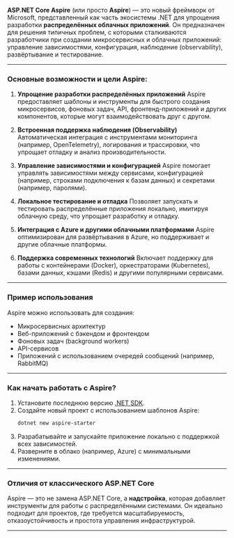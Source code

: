 **ASP.NET Core Aspire** (или просто **Aspire**) — это новый фреймворк от Microsoft, представленный как часть экосистемы .NET для упрощения разработки **распределённых облачных приложений**. Он предназначен для решения типичных проблем, с которыми сталкиваются разработчики при создании микросервисных и облачных приложений: управление зависимостями, конфигурация, наблюдение (observability), развёртывание и тестирование.

---

### **Основные возможности и цели Aspire:**

1. **Упрощение разработки распределённых приложений**
   Aspire предоставляет шаблоны и инструменты для быстрого создания микросервисов, фоновых задач, API, фронтенд-приложений и других компонентов, которые могут взаимодействовать друг с другом.

2. **Встроенная поддержка наблюдения (Observability)**
   Автоматическая интеграция с инструментами мониторинга (например, OpenTelemetry), логирования и трассировки, что упрощает отладку и анализ производительности.

3. **Управление зависимостями и конфигурацией**
   Aspire помогает управлять зависимостями между сервисами, конфигурацией (например, строками подключения к базам данных) и секретами (например, паролями).

4. **Локальное тестирование и отладка**
   Позволяет запускать и тестировать распределённые приложения локально, имитируя облачную среду, что упрощает разработку и отладку.

5. **Интеграция с Azure и другими облачными платформами**
   Aspire оптимизирован для развёртывания в Azure, но поддерживает и другие облачные платформы.

6. **Поддержка современных технологий**
   Включает поддержку для работы с контейнерами (Docker), оркестраторами (Kubernetes), базами данных, кэшами (Redis) и другими популярными сервисами.

---

### **Пример использования**
Aspire можно использовать для создания:
- Микросервисных архитектур
- Веб-приложений с бэкендом и фронтендом
- Фоновых задач (background workers)
- API-сервисов
- Приложений с использованием очередей сообщений (например, RabbitMQ)

---

### **Как начать работать с Aspire?**
1. Установите последнюю версию [.NET SDK](https://dotnet.microsoft.com/download).
2. Создайте новый проект с использованием шаблонов Aspire:
   ```bash
   dotnet new aspire-starter
   ```
3. Разрабатывайте и запускайте приложение локально с поддержкой всех зависимостей.
4. Разверните в облако (например, Azure) с минимальными изменениями.

---

### **Отличия от классического ASP.NET Core**
Aspire — это не замена ASP.NET Core, а **надстройка**, которая добавляет инструменты для работы с распределёнными системами. Он идеально подходит для проектов, где требуется масштабируемость, отказоустойчивость и простота управления инфраструктурой.

---